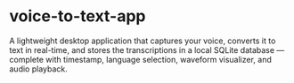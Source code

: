# voice-to-text-app
A lightweight desktop application that captures your voice, converts it to text in real-time, and stores the transcriptions in a local SQLite database — complete with timestamp, language selection, waveform visualizer, and audio playback.
